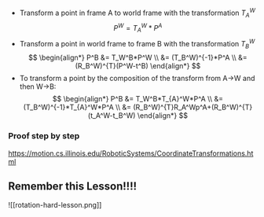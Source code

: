 - Transform a point in frame A to world frame with the transformation $T_{A}^W$
$$
P^W=T_{A}^W*P^A
$$
- Transform a point in world frame to frame B with the transformation $T_{B}^W$ 
$$
\begin{align*}
P^B &= T_W^B*P^W \\
&= (T_B^W)^{-1}*P^A \\
&= (R_B^W)^{T}(P^W-t^B)
\end{align*}
$$
- To transform a point by the composition of the transform from  A→W and then  W→B:
$$
\begin{align*}
P^B &= T_W^B*T_{A}^W*P^A \\
&= (T_B^W)^{-1}*T_{A}^W*P^A \\
&= (R_B^W)^{T}R_A^Wp^A+(R_B^W)^{T}(t_A^W-t_B^W)
\end{align*}
$$

### Proof step by step



https://motion.cs.illinois.edu/RoboticSystems/CoordinateTransformations.html

## Remember this Lesson!!!!
![[rotation-hard-lesson.png]]